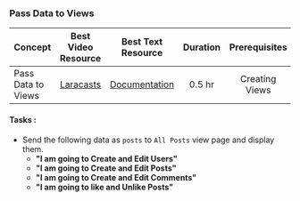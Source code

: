 ### Pass Data to Views

Concept | Best Video Resource | Best Text Resource | Duration | Prerequisites
:-- | :--: | :--: | :--: | :--:
Pass Data to Views | [Laracasts](https://laracasts.com/series/laravel-from-scratch-2017/episodes/5) | [Documentation](https://laravel.com/docs/5.4/views#passing-data-to-views) | 0.5 hr | Creating Views

#### Tasks :
- Send the following data as `posts` to `All Posts` view page and display them.
    - **"I am going to Create and Edit Users"**
    - **"I am going to Create and Edit Posts"**
    - **"I am going to Create and Edit Comments"**
    - **"I am going to like and Unlike Posts"**

